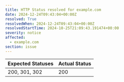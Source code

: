 ```yaml
---
title: HTTP Status resolved for example.com
date: 2024-12-24T09:43:04+00:00Z
resolved: True
resolvedWhen: 2024-12-24T09:43:04+00:00Z
resolvedStartTime: 2024-10-25T21:09:43.191474+00:00
severity: notice
affected:
  - example.com
section: issue
---
```


| Expected Statuses | Actual Status  |
|-------------------|----------------|
| 200, 301, 302 | 200 |
